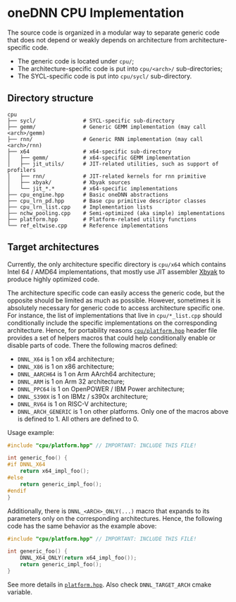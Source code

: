 oneDNN CPU Implementation
=========================

The source code is organized in a modular way to separate generic code that
does not depend or weakly depends on architecture from architecture-specific
code.
- The generic code is located under `cpu/`;
- The architecture-specific code is put into `cpu/<arch>/` sub-directories;
- The SYCL-specific code is put into `cpu/sycl/` sub-directory.

## Directory structure

```
cpu
├── sycl/               # SYCL-specific sub-directory
├── gemm/               # Generic GEMM implementation (may call <arch>/gemm)
├── rnn/                # Generic RNN implementation (may call <arch>/rnn)
├── x64                 # x64-specific sub-directory
│   ├── gemm/           # x64-specific GEMM implementation
│   ├── jit_utils/      # JIT-related utilities, such as support of profilers
│   ├── rnn/            # JIT-related kernels for rnn primitive
│   ├── xbyak/          # Xbyak sources
│   └── jit_*.*         # x64-specific implementations
├── cpu_engine.hpp      # Basic oneDNN abstractions
├── cpu_lrn_pd.hpp      # Base cpu primitive descriptor classes
├── cpu_lrn_list.cpp    # Implementation lists
├── nchw_pooling.cpp    # Semi-optimized (aka simple) implementations
├── platform.hpp        # Platform-related utility functions
└── ref_eltwise.cpp     # Reference implementations
```

## Target architectures

Currently, the only architecture specific directory is `cpu/x64` which contains
Intel 64 / AMD64 implementations, that mostly use JIT assembler
[Xbyak](https://github.com/herumi/xbyak) to produce highly optimized code.

The architecture specific code can easily access the generic code, but the
opposite should be limited as much as possible. However, sometimes it is
absolutely necessary for generic code to access architecture specific one. For
instance, the list of implementations that live in `cpu/*_list.cpp` should
conditionally include the specific implementations on the corresponding
architecture. Hence, for portability reasons [`cpu/platform.hpp`](platform.hpp)
header file provides a set of helpers macros that could help conditionally
enable or disable parts of code. There the following macros defined:
- `DNNL_X64` is 1 on x64 architecture;
- `DNNL_X86` is 1 on x86 architecture;
- `DNNL_AARCH64` is 1 on Arm AArch64 architecture;
- `DNNL_ARM` is 1 on Arm 32 architecture;
- `DNNL_PPC64` is 1 on OpenPOWER / IBM Power architecture;
- `DNNL_S390X` is 1 on IBMz / s390x architecture;
- `DNNL_RV64` is 1 on RISC-V architecture;
- `DNNL_ARCH_GENERIC` is 1 on other platforms.
Only one of the macros above is defined to 1. All others are defined to 0.

Usage example:

``` cpp
#include "cpu/platform.hpp" // IMPORTANT: INCLUDE THIS FILE!

int generic_foo() {
#if DNNL_X64
    return x64_impl_foo();
#else
    return generic_impl_foo();
#endif
}
```

Additionally, there is `DNNL_<ARCH>_ONLY(...)` macro that expands to its
parameters only on the corresponding architectures. Hence, the following
code has the same behavior as the example above:

``` cpp
#include "cpu/platform.hpp" // IMPORTANT: INCLUDE THIS FILE!

int generic_foo() {
    DNNL_X64_ONLY(return x64_impl_foo());
    return generic_impl_foo();
}
```

See more details in [`platform.hpp`](platform.hpp).
Also check `DNNL_TARGET_ARCH` cmake variable.
